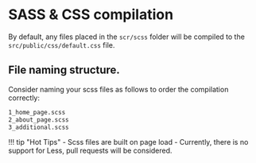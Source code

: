 # SASS & CSS compilation

By default, any files placed in the `scr/scss` folder will be compiled to the `src/public/css/default.css` file.

## File naming structure.

Consider naming your scss files as follows to order the compilation correctly:

```bash
1_home_page.scss
2_about_page.scss
3_additional.scss
```

!!! tip "Hot Tips"
    - Scss files are built on page load
    - Currently, there is no support for Less, pull requests will be considered.
